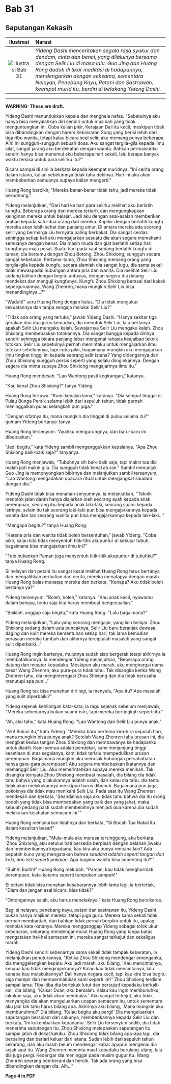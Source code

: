 # Bab 31
## Saputangan Kekasih

| Ilustrasi | Narasi |
|   :---:   | :---   |
| ![Ilustrasi Bab 31](https://res.cloudinary.com/drzjshskk/image/upload/v1676693551/sdyxz/originals/loch-31_cvfbzh.jpg)  | _Yideng Dashi menceritakan segala rasa syukur dan dendam, cinta dan benci, yang dilaluinya bersama dengan Selir Liu di masa lalu. Guo Jing dan Huang Rong duduk di tikar meditasi di hadapannya, mendengarkan dengan seksama, sementara Nelayan, Penebang Kayu, Petani dan Sastrawan, keempat murid itu, berdiri di belakang Yideng Dashi._ |

***

**WARNING: These are draft.**

Yideng Dashi menundukkan kepala dan menghela nafas. "Sebetulnya aku hanya bisa menyalahkan diri sendiri untuk musibah yang 
tidak menguntungkan ini. Coba kalian pikir, Kerajaan Dali itu kecil, meskipun tidak bisa dibandingkan dengan harem 
Kekaisaran Song yang berisi lebih dari tiga ribu wanita, tetapi kalau bicara soal selir, aku memang punya beberapa. Aih!
Ini sungguh-sungguh sebuah dosa. Aku sangat tergila-gila kepada ilmu silat, sangat jarang aku berdekatan dengan wanita. 
Bahkan permaisuriku sendiri hanya bisa menemui aku beberapa hari sekali, lalu berapa banyak waktu tersisa untuk para selirku 
itu?"

Bicara sampai di sini ia berkata kepada keempat muridnya. "Ini cerita orang dalam istana, kalian sebelumnya tidak tahu detilnya.
Hari ini aku akan membeberkan semuanya supaya kalian mengerti."

Huang Rong berpikir, "Mereka benar-benar tidak tahu, jadi mereka tidak berbohong."

Yideng melanjutkan, "Dari hari ke hari para selirku melihat aku berlatih kungfu. Beberapa orang dari mereka tertarik dan 
mengungkapkan keinginan mereka untuk belajar. Jadi aku dengan asal-asalan memberikan arahan kepada satu-dua orang dari mereka.
Kupikir dengan berlatih kungfu mereka akan lebih sehat dan panjang umur. Di antara mereka ada seorang selir yang bermarga Liu
ternyata paling berbakat. Dia sangat cerdas sehingga setiap kali aku mengajarkan sesuatu dia akan segera memahami semuanya
dengan benar. Dia masih muda dan giat berlatih setiap hari, kungfunya maju pesat. Suatu hari pada saat sedang berlatih kungfu di 
taman, dia bertemu dengan Zhou Botong, Zhou Shixiong, sungguh secara sangat kebetulan. Pertama-tama, Zhou Shixiong memang orang 
yang tergila-gila kepada kungfu, secara alamiah dia sangat lugu, dia sama sekali tidak mewaspadai hubungan antara pria dan 
wanita. Dia melihat Selir Liu sedang latihan dengan begitu antusias, dengan segera dia datang mendekat dan menguji kungfunya.
Kungfu Zhou Shixiong berasal dari kakak seperguruannya, Wang Zhenren, mana mungkin Selir Liu bisa menandinginya...?"

"Waduh!" seru Huang Rong dengan halus. "Dia tidak mengukur kekuatannya dan tanpa sengaja melukai Selir Liu?"

"Tidak ada orang yang terluka," jawab Yideng Dashi. "Hanya sekitar tiga gerakan dan dua jurus kemudian, dia menotok Selir Liu,
lalu bertanya apakah Selir Liu mengaku kalah. Sewajarnya Selir Liu mengaku kalah. Zhou Shixiong membebaskan totokannya. Dia 
sangat bangga kepada dirinya sendiri sehingga bicara panjang lebar mengenai rahasia keajaiban teknik totokan. Selir Liu 
sebetulnya pernah memintaku untuk mengajarkan ilmu totokan sebelumnya, tapi coba pikir, bagaimana mungkin aku mengajarkan 
ilmu tingkat tinggi ini kepada seorang selir istana? Yang didengarnya dari Zhou Shixiong sungguh persis seperti yang selalu 
diinginkannya. Dengan segera dia minta supaya Zhou Shixiong mengajarinya ilmu itu."

Huang Rong mendesah. "Lao Wantong pasti kegirangan," katanya.

"Kau kenal Zhou Shixiong?" tanya Yideng.

Huang Rong tertawa. "Kami kenalan lama," katanya. "Dia sempat tinggal di Pulau Bunga Persik selama lebih dari sepuluh tahun, 
tidak pernah meninggalkan pulau selangkah pun juga."

"Dengan sifatnya itu, mana mungkin dia tinggal di pulau selama itu?" gumam Yideng bertanya-tanya.

Huang Rong tersenyum. "Ayahku mengurungnya, dan baru-baru ini dibebaskan."

"Jadi begitu," kata Yideng sambil menganggukkan kepalanya. "Apa Zhou Shixiong baik-baik saja?" tanyanya.

Huang Rong menjawab, "Tubuhnya sih baik-baik saja, tapi makin tua dia malah jadi makin gila. Dia sungguh tidak kenal aturan." 
Sambil menunjuk Guo Jing ia memonyongkan bibirnya dan melanjutkan sambil tersenyum, "Lao Wantong mengadakan upacara ritual 
untuk mengangkat saudara dengan dia."

Yideng Dashi tidak bisa menahan senyumnya, ia melanjutkan, "Teknik menotok jalan darah hanya diajarkan oleh seorang 
ayah kepada anak perempuan, seorang ibu kepada anak laki-laki, seorang suami kepada istrinya, selain itu tak seorang 
laki-laki pun bisa mengajarkannya kepada wanita dan tak seorang wanita pun bisa mengajarkannya kepada laki-laki..."

"Mengapa begitu?" tanya Huang Rong.

"Karena pria dan wanita tidak boleh bersentuhan," jawab Yideng. "Coba pikir, kalau kita tidak menyentuh titik-titik 
akupuntur di sekujur tubuh, bagaimana bisa mengajarkan ilmu ini?"

"Tapi bukankah Paman juga menyentuh titik-titik akupuntur di tubuhku?" tanya Huang Rong.

Si nelayan dan petani itu sangat kesal melihat Huang Rong terus bertanya dan mengalihkan perhatian dari cerita, mereka 
menatapya dengan marah. Huang Rong balas menatap mereka dan berkata, "Kenapa? Aku tidak boleh bertanya ya?"

Yideng tersenyum. "Boleh, boleh," katanya. "Kau anak kecil, nyawamu dalam bahaya, tentu saja kita harus membuat 
pengecualian."

"Baiklah, anggap saja begitu," kata Huang Rong. "Lalu bagaimana?"

Yideng melanjutkan, "Lalu yang seorang mengajar, yang lain belajar. Zhou Shixiong sedang dalam usia puncaknya, Selir Liu 
baru beranjak dewasa, daging dan kulit mereka bersentuhan setiap hari, tak lama kemudian perasaan mereka tumbuh dan akhirnya 
terciptalah masalah yang sangat sulit diperbaiki..."

Huang Rong ingin bertanya, mulutnya sudah siap bergerak tetapi akhirnya ia membatalkannya. Ia mendengar Yideng melanjutkan,
"Beberapa orang datang dan meapor kepadaku. Meskipun aku marah, aku menghargai nama besar Wang Zhenren, aku pura-pura 
tidak tahu. Tak disangka ketika Wang Zhenren tahu, dia menginterogasi Zhou Shixiong dan dia tidak berusaha menutupi apa pun..."

Huang Rong tak bisa menahan diri lagi, ia menyela, "Apa itu? Apa masalah yang sulit diperbaiki?"

Yideng sejenak kehilangan kata-kata, ia ragu sejenak sebelum menjawab, "Mereka sebenarnya bukan suami-istri, tapi mereka 
bertingkah seperti itu."

"Ah, aku tahu," kata Huang Rong. "Lao Wantong dan Selir Liu punya anak."

"Aih! Bukan itu," kata Yideng. "Mereka baru bertemu kira-kira sepuluh hari, mana mungkin bisa punya anak? Setelah Wang Zhenren 
tahu urusan ini, dia mengikat kedua tangan Zhou Shixiong dan membawanya ke hadapanku untuk diadili. Kami semua adalah pendekar,
kami menjunjung tinggi kesetiaan di atas segalanya, kami tidak terlalu mempedulikan urusan perempuan. Bagaimana mungkin aku 
merusak hubungan persahabatan hanya gara-gara perempuan? Aku segera membebaskan ikatannya dan memanggil Selir Liu. Aku 
memerintahkan supaya mereka menikah. Tak disangka ternyata Zhou Shixiong membuat masalah, dia bilang dia tidak tahu bahwa yang 
dilakukannya adalah salah, dan kalau dia tahu, dia tentu tidak akan melakukannya meskipun harus dibunuh. Bagaimana pun juga, 
pokoknya dia tidak mau menikahi Selir Liu. Pada saat itu Wang Zhenren mendesah dan berkata, 'Seandainya saja aku tidak tahu 
bahwa dia itu orang bodoh yang tidak bisa membedakan yang baik dan yang jahat, maka sebuah pedang pasti sudah membelahnya 
menjadi dua karena dia sudah melakukan kejahatan semacam ini.'"

Huang Rong menjulurkan lidahnya dan berkata, "Si Bocah Tua Nakal itu dalam kesulitan besar!"

Yideng melanjutkan, "Mula-mula aku merasa tersinggung, aku berkata, 'Zhou Shixiong, aku setulus hati bersedia berpisah dengan 
belahan jiwaku dan memberikannya kepadamu, kau kira aku punya rencana lain? Ada pepatah kuno yang mengatakan bahwa _saudara adalah seperti tangan dan kaki, dan istri seperti pakaian_. Apa bagimu wanita bisa sepenting itu?'"

"Buihh! Buihh!" Huang Rong meludah. "Paman, kau tidak menghormati perempuan, kata-katamu seperti tumpukan sampah!"

Si petani tidak bisa menahan kesabarannya lebih lama lagi, ia berteriak, "Diam dan jangan asal bicara, bisa tidak?"

"Omongannya salah, aku harus menolaknya," kata Huang Rong bersikeras.

Bagi si nelayan, penebang kayu, petani dan sastrawan itu, Yideng Dashi bukan hanya majikan mereka, tetapi juga guru. Mereka 
sama sekali tidak pernah membantah, dan bahkan tidak pernah berpikir untuk itu, apalagi menolak kata-katanya. Mereka mengganggap 
Yideng sebagai tolok ukur kebenaran, sekarang mendengar mulut Huang Rong yang tanpa batas mengatakan hal-hal semacam ini, mereka 
sangat terkejut dan sekaligus marah.

Yideng Dashi sendiri sebenarnya sama sekali tidak tampak keberatan, ia melanjutkan penuturannya, "Ketika Zhou Shixiong mendengar 
omonganku, dia menggelengkan kepala. Aku jadi marah, aku bilang, 'Kau mencintainya, kenapa kau tidak menginginkannya? Kalau 
kau tidak mencintainya, lalu kenapa kau melakukannya? Dali hanya negara kecil, tapi kau kira bisa begitu saja mampir dan 
mempermalukan kami seperti ini?' Zhou Shixiong terdiam sampai lama. Tiba-tiba dia bertekuk lutut dan bersujud kepadaku 
berkali-kali, dia bilang, 'Kaisar Duan, aku bersalah. Kalau kau ingin membunuhku, lakukan saja, aku tidak akan membalas.'
Aku sangat terkejut, aku tidak menyangka dia akan mengeluarkan ucapan semacam itu, untuk sementara aku jadi tak tahu harus 
bilang apa. Akhirnya aku bilang, 'Mana mungkin aku membunuhmu?' Dia bilang, 'Kalau begitu aku pergi!' Dia mengeluarkan
saputangan bersulam dari sakunya, memberikannya kepada Selir Liu dan berkata, 'Ini kukembalikan kepadamu.' Selir Liu tersenyum
sedih, dia tidak menerima saputangan itu. Zhou Shixiong melepaskan saputangan itu sampai jatuh di dekat kakiku. Zhou Shixiong 
tidak bilang apa-apa lagi, dia berpaling dan berlari keluar dari istana. Sudah lebih dari sepuluh tahun sekarang, dan aku masih 
belum mendengar kabar apapun mengenai dia sejak saat itu. Wang Zhenren meminta maaf kepadaku berulang-ulang, lalu dia juga 
pergi. Kedengar dia meninggal pada musim gugur itu. Wang Zhenren seorang pemberani dan heroik. Tak ada orang yang bisa 
dibandingkan dengan dia. Aih..."


**Page 4 in PDF**

